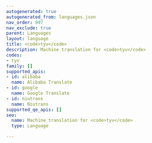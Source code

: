 ```yaml
---
autogenerated: true
autogenerated_from: languages.json
nav_order: 997
nav_exclude: true
parent: Languages
layout: language
title: <code>tyv</code>
description: Machine translation for <code>tyv</code>
codes:
- tyv
family: []
supported_apis:
- id: alibaba
  name: Alibaba Translate
- id: google
  name: Google Translate
- id: niutrans
  name: Niutrans
supported_qe_apis: []
seo:
  name: Machine translation for <code>tyv</code>
  type: Language

---
```


